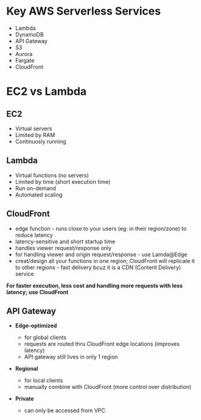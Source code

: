# Key AWS Serverless Services

- Lambda
- DynamoDB
- API Gateway
- S3
- Aurora
- Fargate
- CloudFront

# EC2 vs Lambda

## EC2
- Virtual servers
- Limited by RAM
- Continuosly running

## Lambda
- Virtual functions (no servers)
- Limited by time (short execution time)
- Run on-demand
- Automated scaling

## CloudFront
- edge function - runs close to your users (eg: in their region/zone) to reduce latency
- latency-sensitive and short startup time
- handles viewer request/response only
- for handling viewer and origin request/response - use Lamda@Edge
- creat/design all your functions in one region; CloudFront will replicate it to other regions - fast delivery bcuz it is a CDN (Content Delivery) service

**For faster execution, less cost and handling more requests with less latency; use CloudFront**

## API Gateway

- **Edge-optimized**
    - for global clients
    - requests are routed thru CloudFront edge locations (improves latency)
    - API gateway still lives in only 1 region

- **Regional**
    - for local clients
    - manually combine with CloudFront (more control over distribution)

- **Private**
    - can only be accessed from VPC


